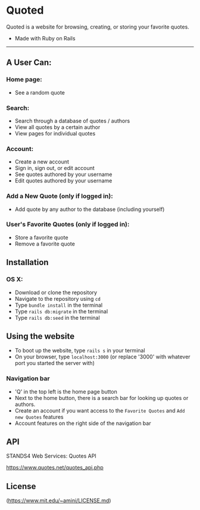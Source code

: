 Quoted
===============

Quoted is a website for browsing, creating, or storing your favorite quotes.

- Made with Ruby on Rails

---

## A User Can:

### Home page:

- See a random quote

### Search:

- Search through a database of quotes / authors
- View all quotes by a certain author
- View pages for individual quotes

### Account:

- Create a new account
- Sign in, sign out, or edit account
- See quotes authored by your username
- Edit quotes authored by your username

### Add a New Quote (only if logged in):

- Add quote by any author to the database (including yourself)

### User's Favorite Quotes (only if logged in):

- Store a favorite quote 
- Remove a favorite quote

## Installation

### OS X:

- Download or clone the repository
- Navigate to the repository using `cd`
- Type `bundle install` in the terminal
- Type `rails db:migrate` in the terminal
- Type `rails db:seed` in the terminal

## Using the website

- To boot up the website, type `rails s` in your terminal
- On your browser, type `localhost:3000` (or replace '3000' with whatever port you started the server with)

### Navigation bar

- 'Q' in the top left is the home page button
- Next to the home button, there is a search bar for looking up quotes or authors.
- Create an account if you want access to the `Favorite Quotes` and `Add new Quotes` features
- Account features on the right side of the navigation bar

## API
STANDS4 Web Services:
Quotes API

https://www.quotes.net/quotes_api.php

## License

(https://www.mit.edu/~amini/LICENSE.md)